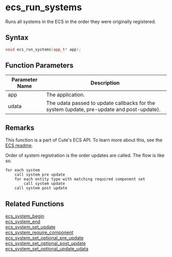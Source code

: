 # ecs_run_systems

Runs all systems in the ECS in the order they were originally registered.

## Syntax

```cpp
void ecs_run_systems(app_t* app);
```

## Function Parameters

Parameter Name | Description
--- | ---
app | The application.
udata | The udata passed to update callbacks for the system (update, pre-update and post-update).

## Remarks

This function is a part of Cute's ECS API. To learn more about this, see the [ECS readme](https://github.com/RandyGaul/cute_framework/blob/master/docs/ecs/README.md).

Order of system registration is the order updates are called. The flow is like so.

```
for each system
    call system pre update
    for each entity type with matching required component set
        call system update
    call system post update
```

## Related Functions

[ecs_system_begin](https://github.com/RandyGaul/cute_framework/blob/master/docs/ecs/ecs_system_begin.md)  
[ecs_system_end](https://github.com/RandyGaul/cute_framework/blob/master/docs/ecs/ecs_system_end.md)  
[ecs_system_set_update](https://github.com/RandyGaul/cute_framework/blob/master/docs/ecs/ecs_system_set_update.md)  
[ecs_system_require_component](https://github.com/RandyGaul/cute_framework/blob/master/docs/ecs/ecs_system_require_component.md)  
[ecs_system_set_optional_pre_update](https://github.com/RandyGaul/cute_framework/blob/master/docs/ecs/ecs_system_set_optional_pre_update.md)  
[ecs_system_set_optional_post_update](https://github.com/RandyGaul/cute_framework/blob/master/docs/ecs/ecs_system_set_optional_post_update.md)  
[ecs_system_set_optional_update_udata](https://github.com/RandyGaul/cute_framework/blob/master/docs/ecs/ecs_system_set_optional_update_udata.md)  
